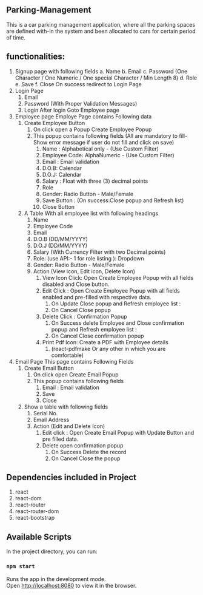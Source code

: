 ## Parking-Management
This is a car parking management application, where all the parking spaces are defined
with-in the system and been allocated to cars for certain period of time.

## functionalities:
1. Signup page with following fields
    a. Name
    b. Email
    c. Password (One Character / One Numeric / One special Character / Min Length 8)
    d. Role
    e. Save 
    f. Close
On success redirect to Login Page
2. Login Page
    1. Email
    2. Password (With Proper Validation Messages)
    3. Login
After login Goto Employee page
3. Employee page
    Employe Page contains Following data
    1. Create Employee Button
        1. On click open a Popup Create Employee Popup
        2. This popup contains following fields (All are mandatory to fill- Show error message if user do not fill and click on save)
            1. Name : Alphabetical only - (Use Custom Filter)
            2. Employee Code: AlphaNumeric - (Use Custom Filter)
            3. Email : Email validation
            4. D.O.B: Calendar
            5. D.O.J: Calendar
            6. Salary : Float with three (3) decimal points
            7. Role
            8. Gender: Radio Button - Male/Female
            9. Save Button : (On success:Close popup and Refresh list)
            10. Close Button
    2. A Table With all employee list with following headings
        1. Name
        2. Employee Code
        3. Email
        4. D.O.B (DD/MM/YYYY)
        5. D.O.J (DD/MM/YYYY)
        6. Salary (With Currency Filter with two Decimal points)
        7. Role: (use API:- 1 for role listing ): Dropdown
        8. Gender: Radio Button - Male/Female
        9. Action (View icon, Edit icon, Delete Icon)
            1. View Icon Click: Open Create Employee Popup with all fields disabled and Close button.
            2. Edit Click : Open Create Employee Popup with all fields enabled and pre-filled with respective data.
                1. On Update Close popup and Refresh employee list :
                2. On Cancel Close popup
            3. Delete Click : Confirmation Popup
                1. On Success delete Employee and Close confirmation popup and Refresh employee list :
                2. On Cancel Close confirmation popup
            4. Print Pdf Icon: Create a PDF with Employee details
                1. (react-pdfmake Or any other in which you are comfortable)
4. Email Page
    This page contains Following Fields
    1. Create Email Button
        1. On click open Create Email Popup
        2. This popup contains following fields
            1. Email : Email validation
            2. Save
            3. Close
    2. Show a table with following fields
        1. Serial No.
        2. Email Address
        3. Action (Edit and Delete Icon)
            1. Edit click : Open Create Email Popup with Update Button and pre filled data.
            2. Delete open confirmation popup
                1. On Success Delete the record
                2. On Cancel Close the popup


## Dependencies included in Project
1. react
2. react-dom
3. react-router
4. react-router-dom
5. react-bootstrap

## Available Scripts

In the project directory, you can run:

### `npm start`

Runs the app in the development mode.<br />
Open [http://localhost:8080](http://localhost:8080) to view it in the browser.
